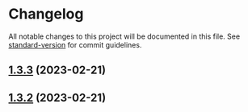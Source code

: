 # Changelog

All notable changes to this project will be documented in this file. See [standard-version](https://github.com/conventional-changelog/standard-version) for commit guidelines.

## [1.3.3](https://github.com/yunxuanc/huskyCommitLint/compare/release-20230221-v1.3.2...release-20230221-v1.3.3) (2023-02-21)



## [1.3.2](https://github.com/yunxuanc/huskyCommitLint/compare/release-20230221-v1.3.1...release-20230221-v1.3.2) (2023-02-21)
